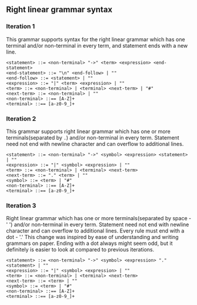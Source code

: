 
## Right linear grammar syntax
### Iteration 1
This grammar supports syntax for the right linear grammar which has one terminal and/or non-terminal in every term, and statement ends with a new line.

```
<statement> ::= <non-terminal> "->" <term> <expression> <end-statement>
<end-statement> ::= "\n" <end-follow> | ""
<end-follow> ::= <statement> | ""
<expression> ::= "|" <term> <expression> | ""
<term> ::= <non-terminal> | <terminal> <next-term> | "#"
<next-term> ::= <non-terminal> | ""
<non-terminal> ::== [A-Z]+
<terminal> ::== [a-z0-9_]+
```

### Iteration 2
This grammar supports right linear grammar which has one or more terminals(separated by `.`) and/or non-terminal in every term. Statement need not end with newline character and can overflow to additional lines.

```
<statement> ::= <non-terminal> "->" <symbol> <expression> <statement> | ""
<expression> ::= "|" <symbol> <expression> | ""
<term> ::= <non-terminal> | <terminal> <next-term>
<next-term> ::= "." <term> | ""
<symbol> ::= <term> | "#"
<non-terminal> ::== [A-Z]+
<terminal> ::== [a-z0-9_]+
```

### Iteration 3
Right linear grammar which has one or more terminals(separated by space - ' ') and/or non-terminal in every term. Statement need not end with newline character and can overflow to additional lines. Every rule must end with a dot - '.'
This change was inspired by ease of understanding and writing grammars on paper. Ending with a dot always might seem odd, but it definitely is easier to look at compared to previous iterations. 

```
<statement> ::= <non-terminal> "->" <symbol> <expression> "." <statement> | ""
<expression> ::= "|" <symbol> <expression> | ""
<term> ::= <non-terminal> | <terminal> <next-term>
<next-term> ::= <term> | ""
<symbol> ::= <term> | "#"
<non-terminal> ::== [A-Z]+
<terminal> ::== [a-z0-9_]+
```